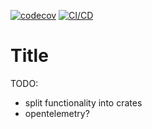 [![codecov](https://codecov.io/gh/MorganTwoZero/pic-scraper-backend/branch/main/graph/badge.svg?token=IBZQNF8M5Z)](https://codecov.io/gh/MorganTwoZero/pic-scraper-backend)
[![CI/CD](https://github.com/MorganTwoZero/pic-scraper-backend/actions/workflows/general.yml/badge.svg)](https://github.com/MorganTwoZero/pic-scraper-backend/actions/workflows/general.yml)
# Title

TODO:
 - split functionality into crates
 - opentelemetry?